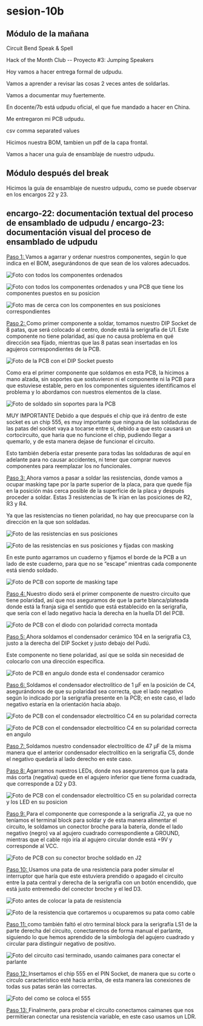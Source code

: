 # sesion-10b

## Módulo de la mañana

Circuit Bend Speak & Spell

Hack of the Month Club -- Proyecto #3: Jumping Speakers

Hoy vamos a hacer entrega formal de udpudu.

Vamos a aprender a revisar las cosas 2 veces antes de soldarlas.

Vamos a documentar muy fuertemente.

En docente/7b está udpudu oficial, el que fue mandado a hacer en China.

Me entregaron mi PCB udpudu. 

csv comma separated values

Hicimos nuestra BOM, tambien un pdf de la capa frontal.

Vamos a hacer una guía de ensamblaje de nuestro udpudu.

## Módulo después del break

Hicimos la guía de ensamblaje de nuestro udpudu, como se puede observar en los encargos 22 y 23.

## encargo-22: documentación textual del proceso de ensamblado de udpudu / encargo-23: documentación visual del proceso de ensamblado de udpudu

<ins> Paso 1: </ins> Vamos a agarrar y ordenar nuestros componentes, según lo que indica en el BOM, asegurándonos de que sean de los valores adecuados.

![Foto con todos los componentes ordenados](./archivos/10b-encargo-22&23-(1).jpg)

![Foto con todos los componentes ordenados y una PCB que tiene los componentes puestos en su posicion](./archivos/10b-encargo-22&23-(2).jpg)

![Foto mas de cerca con los componentes en sus posiciones correspondientes](./archivos/10b-encargo-22&23-(3).jpg)

<ins> Paso 2: </ins> Como primer componente a soldar, tomamos nuestro DIP Socket de 8 patas, que será colocado al centro, donde está la serigrafía de U1. Este componente no tiene polaridad, así que no causa problema en qué dirección sea fijado, mientras que las 8 patas sean insertadas en los agujeros correspondientes de la PCB.

![Foto de la PCB con el DIP Socket puesto](./archivos/10b-encargo-22&23-(4).jpg)

Como era el primer componente que soldamos en esta PCB, la hicimos a mano alzada, sin soportes que sostuvieron ni el componente ni la PCB para que estuviese estable, pero en los componentes siguientes identificamos el problema y lo abordamos con nuestros elementos de la clase.

![Foto de soldado sin soportes para la PCB](./archivos/10b-encargo-22&23-(5).jpg)

MUY IMPORTANTE
Debido a que después el chip que irá dentro de este socket es un chip 555, es muy importante que ninguna de las soldaduras de las patas del socket vaya a tocarse entre sí, debido a que esto causará un cortocircuito, que haría que no funcione el chip, pudiendo llegar a quemarlo, y de esta manera dejase de funcionar el circuito.

Esto también debería estar presente para todas las soldaduras de aquí en adelante para no causar accidentes, ni tener que comprar nuevos componentes para reemplazar los no funcionales.

<ins> Paso 3: </ins> Ahora vamos a pasar a soldar las resistencias, donde vamos a ocupar masking tape por la parte superior de la placa, para que quede fija en la posición más cerca posible de la superficie de la placa y después proceder a soldar. Estas 3 resistencias de 1k irían en las posiciones de R2, R3 y R4.

Ya que las resistencias no tienen polaridad, no hay que preocuparse con la dirección en la que son soldadas.

![Foto de las resistencias en sus posiciones](./archivos/10b-encargo-22&23-(7).jpg)

![Foto de las resistencias en sus posiciones y fijadas con masking](./archivos/10b-encargo-22&23-(8).jpg)

En este punto agarramos un cuaderno y fijamos el borde de la PCB a un lado de este cuaderno, para que no se “escape” mientras cada componente está siendo soldado.

![Foto de PCB con soporte de masking tape](./archivos/10b-encargo-22&23-(6).jpg)

<ins> Paso 4: </ins> Nuestro diodo será el primer componente de nuestro circuito que tiene polaridad, así que nos aseguramos de que la parte blanca/plateada donde está la franja siga el sentido que está establecido en la serigrafía, que sería con el lado negativo hacia la derecha en la huella D1 del PCB.

![Foto de PCB con el diodo con polaridad correcta montada](./archivos/10b-encargo-22&23-(9).jpg)

<ins> Paso 5: </ins> Ahora soldamos el condensador cerámico 104 en la serigrafía C3, justo a la derecha del DIP Socket y justo debajo del Pudú.

Este componente no tiene polaridad, así que se solda sin necesidad de colocarlo con una dirección específica.

![Foto de PCB en angulo donde esta el condensador ceramico](./archivos/10b-encargo-22&23-(10).jpg)

<ins> Paso 6: </ins> Soldamos el condensador electrolítico de 1 µF en la posición de C4, asegurándonos de que su polaridad sea correcta, que el lado negativo según lo indicado por la serigrafía presente en la PCB; en este caso, el lado negativo estaría en la orientación hacia abajo.

![Foto de PCB con el condensador electrolitico C4 en su polaridad correcta](./archivos/10b-encargo-22&23-(11).jpg)

![Foto de PCB con el condensador electrolitico C4 en su polaridad correcta en angulo](./archivos/10b-encargo-22&23-(12).jpg)

<ins> Paso 7: </ins> Soldamos nuestro condensador electrolítico de 47 µF de la misma manera que el anterior condensador electrolítico en la serigrafía C5, donde el negativo quedaría al lado derecho en este caso.

<ins> Paso 8: </ins> Agarramos nuestros LEDs, donde nos aseguraremos que la pata más corta (negativa) quede en el agujero inferior que tiene forma cuadrada, que corresponde a D2 y D3. 

![Foto de PCB con el condensador electrolitico C5 en su polaridad correcta y los LED en su posicion](./archivos/10b-encargo-22&23-(13).jpg)

<ins> Paso 9: </ins> Para el componente que corresponde a la serigrafía J2, ya que no teníamos el terminal block para soldar y de esta manera alimentar el circuito, le soldamos un conector broche para la batería, donde el lado negativo (negro) va al agujero cuadrado correspondiente a GROUND, mientras que el cable rojo iría al agujero circular donde está +9V y corresponde al VCC. 

![Foto de PCB con su conector broche soldado en J2](./archivos/10b-encargo-22&23-(14).jpg)

<ins> Paso 10: </ins> Usamos una pata de una resistencia para poder simular el interruptor que haría que este estuviera prendido o apagado el circuito entre la pata central y derecha de la serigrafía con un botón encendido, que está justo entremedio del conector broche y el led D3.

![Foto antes de colocar la pata de resistencia](./archivos/10b-encargo-22&23-(16).jpg)

![Foto de la resistencia que cortaremos u ocuparemos su pata como cable](./archivos/10b-encargo-22&23-(15).jpg)

<ins> Paso 11: </ins> como también faltó el otro terminal block para la serigrafía LS1 de la parte derecha del circuito, conectaremos de forma manual el parlante, siguiendo lo que hemos aprendido de la simbología del agujero cuadrado y circular para distinguir negativo de positivo.

![Foto del circuito casi terminado, usando caimanes para conectar el parlante](./archivos/10b-encargo-22&23-(17).jpg)

<ins> Paso 12: </ins>  Insertamos el chip 555 en el PIN Socket, de manera que su corte o circulo característico esté hacia arriba, de esta manera las conexiones de todas sus patas serán las correctas.

![Foto del como se coloca el 555](./archivos/10b-encargo-22&23-(18).jpg)

<ins> Paso 13: </ins>  Finalmente, para probar el circuito conectamos caimanes que nos permitieran conectar una resistencia variable, en este caso usamos un LDR.


